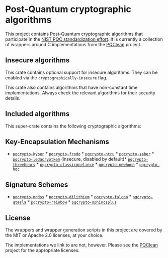 # Post-Quantum cryptographic algorithms

This project contains Post-Quantum cryptographic algorithms that participate in
the [NIST PQC standardization effort][nistpqc]. It is currently a collection of
wrappers around C implementations from the [PQClean][pqclean] project.

## Insecure algorithms
This crate contains optional support for insecure algorithms. They can be enabled via the
``cryptographically-insecure`` flag.

This crate also contains algorithms that have non-constant time implementations.
Always check the relevant algorithms for their security details.

## Included algorithms
This super-crate contains the following cryptographic algorithms:

## Key-Encapsulation Mechanisms

* [``pqcrypto-kyber``](https://crates.io/crates/pqcrypto-kyber) * [``pqcrypto-frodo``](https://crates.io/crates/pqcrypto-frodo) * [``pqcrypto-ntru``](https://crates.io/crates/pqcrypto-ntru) * [``pqcrypto-saber``](https://crates.io/crates/pqcrypto-saber) * [``pqcrypto-ledacryptkem``](https://crates.io/crates/pqcrypto-ledacryptkem) (insecure, disabled by default)* [``pqcrypto-threebears``](https://crates.io/crates/pqcrypto-threebears) * [``pqcrypto-classicmceliece``](https://crates.io/crates/pqcrypto-classicmceliece) * [``pqcrypto-newhope``](https://crates.io/crates/pqcrypto-newhope) * [``pqcrypto-hqc``](https://crates.io/crates/pqcrypto-hqc) 
## Signature Schemes
* [``pqcrypto-mqdss``](https://crates.io/crates/pqcrypto-mqdss) * [``pqcrypto-dilithium``](https://crates.io/crates/pqcrypto-dilithium) * [``pqcrypto-falcon``](https://crates.io/crates/pqcrypto-falcon) * [``pqcrypto-qtesla``](https://crates.io/crates/pqcrypto-qtesla) * [``pqcrypto-rainbow``](https://crates.io/crates/pqcrypto-rainbow) * [``pqcrypto-sphincsplus``](https://crates.io/crates/pqcrypto-sphincsplus) 
## License

The wrappers and wrapper generation scripts in this project are covered by the
MIT or Apache 2.0 licenses, at your choice.

The implementations we link to are not, however. Please see the [PQClean][pqclean]
project for the appropriate licenses.


[pqclean]: https://github.com/PQClean/PQClean/
[nistpqc]: https://nist.gov/pqc/